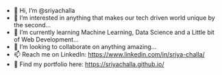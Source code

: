 - 👋 Hi, I’m @sriyachalla
- 👀 I’m interested in anything that makes our tech driven world unique by the second...
- 🌱 I’m currently learning Machine Learning, Data Science and a Little bit of Web Development...
- 💞️ I’m looking to collaborate on anything amazing...
- 📫 Reach me on LinkedIn: https://www.linkedin.com/in/sriya-challa/
- 💼 Find my portfolio here: https://sriyachalla.github.io/

<!---
sriyachalla/sriyachalla is a ✨ special ✨ repository because its `README.md` (this file) appears on your GitHub profile.
You can click the Preview link to take a look at your changes.
--->
